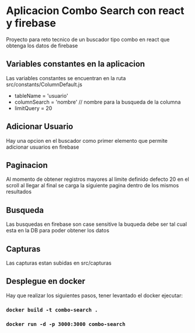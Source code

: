 # Aplicacion Combo Search con react y firebase

Proyecto para reto tecnico de un buscador tipo combo en react que obtenga los datos de firebase

## Variables constantes en la aplicacion

Las variables constantes se encuentran en la ruta src/constants/ColumnDefault.js

- tableName = 'usuario'
- columnSearch = 'nombre' // nombre para la busqueda de la columna
- limitQuery = 20

## Adicionar Usuario

Hay una opcion en el buscador como primer elemento que permite adicionar usuarios en firebase

## Paginacion

Al momento de obtener registros mayores al limite definido defecto 20 en el scroll al llegar al final se carga la siguiente pagina dentro de los mismos resultados

## Busqueda

Las busquedas en firebase son case sensitive la buqueda debe ser tal cual esta en la DB para poder obtener los datos

## Capturas

Las capturas estan subidas en src/capturas

## Desplegue en docker

Hay que realizar los siguientes pasos, tener levantado el docker ejecutar:

### `docker build -t combo-search .`
### `docker run -d -p 3000:3000 combo-search`